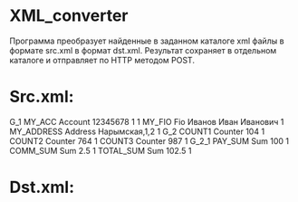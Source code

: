 # XML_converter
Программа преобразует найденные в заданном каталоге xml файлы в формате src.xml в формат dst.xml. Результат сохраняет в отдельном каталоге и отправляет по HTTP методом POST.

# Src.xml:
<?xml version="1.0" encoding="utf-8"?>
<Form>
    <Groups>
        <Group>
            <name>G_1</name>
            <Fields>
                <Field>
                    <name>MY_ACC</name>
                    <type>Account</type>
                    <value>12345678</value>
                    <required>1</required>
                    <digitOnly>1</digitOnly>
                </Field>
                <Field>
                    <name>MY_FIO</name>
                    <type>Fio</type>
                    <value>Иванов Иван Иванович</value>
                    <readOnly>1</readOnly>
                </Field>
                <Field>
                    <name>MY_ADDRESS</name>
                    <type>Address</type>
                    <value>Нарымская,1,2</value>
                    <readOnly>1</readOnly>
                </Field>
            </Fields>
        </Group>
        <Group>
            <name>G_2</name>
            <Fields>
                <Field>
                    <name>COUNT1</name>
                    <type>Counter</type>
                    <value>104</value>
                    <required>1</required>
                </Field>
                <Field>
                    <name>COUNT2</name>
                    <type>Counter</type>
                    <value>764</value>
                    <required>1</required>
                </Field>
                <Field>
                    <name>COUNT3</name>
                    <type>Counter</type>
                    <value>987</value>
                    <required>1</required>
                </Field>
            </Fields>
            <Groups>
                <Group>
                    <name>G_2_1</name>
                    <Fields>
                        <Field>
                            <name>PAY_SUM</name>
                            <type>Sum</type>
                            <value>100</value>
                            <required>1</required>
                        </Field>
                        <Field>
                            <name>COMM_SUM</name>
                            <type>Sum</type>
                            <value>2.5</value>
                            <readOnly>1</readOnly>
                        </Field>
                        <Field>
                            <name>TOTAL_SUM</name>
                            <type>Sum</type>
                            <value>102.5</value>
                            <required>1</required>
                        </Field>
                    </Fields>
                </Group>
            </Groups>
        </Group>
    </Groups>
</Form>

# Dst.xml:
<?xml version="1.0" encoding="utf-8"?>
<Data>
	<Account name="MY_ACC" required="true" digitOnly="true" value="12345678"/>
	<Fio name="MY_FIO" readOnly="true" value="Иванов Иван Иванович"/>
	<Address name="MY_ADDRESS" readOnly="true" street="Нарымская" house="1" flat="2"/>
	<Counter name="COUNT1" required="true" value="104"/>
	<Counter name="COUNT2" required="true" value="764"/>
	<Counter name="COUNT3" required="true" value="987"/>
	<Sum name="PAY_SUM" required="true" value="100.00"/>
	<Sum name="COMM_SUM" readOnly="true" value="2.50"/>
	<Sum name="TOTAL_SUM" required="true" value="102.50"/>
</Data>
